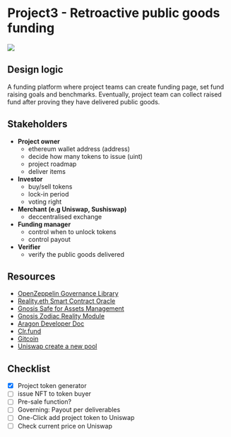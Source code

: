 # Project3 - Retroactive public goods funding

![](https://media.giphy.com/media/26FPLMDDN5fJCir0A/giphy.gif)

## Design logic

A funding platform where project teams can create funding page, set fund raising
goals and benchmarks. Eventually, project team can collect raised fund after
proving they have delivered public goods.

## Stakeholders

- **Project owner**
  - ethereum wallet address (address)
  - decide how many tokens to issue (uint)
  - project roadmap
  - deliver items
- **Investor**
  - buy/sell tokens
  - lock-in period
  - voting right
- **Merchant (e.g Uniswap, Sushiswap)**
  - deccentralised exchange
- **Funding manager**
  - control when to unlock tokens
  - control payout
- **Verifier**
  - verify the public goods delivered

## Resources

- [OpenZeppelin Governance Library](https://docs.openzeppelin.com/contracts/4.x/api/governance)
- [Reality.eth Smart Contract Oracle](https://reality.eth.link/app/docs/html/contracts.html)
- [Gnosis Safe for Assets Management](https://gnosis-safe.io/developers)
- [Gnosis Zodiac Reality Module](https://gnosis.github.io/zodiac/docs/tutorial-module-reality/tech-guide)
- [Aragon Developer Doc](https://aragon.org/developers)
- [Clr.fund](https://github.com/clrfund/maci)
- [Gitcoin](https://github.com/gitcoinco/governance-docs)
- [Uniswap create a new pool](https://github.com/Uniswap/v3-core/blob/main/contracts/interfaces/IUniswapV3Factory.sol)

## Checklist

- [x] Project token generator
- [ ] issue NFT to token buyer
- [ ] Pre-sale function?
- [ ] Governing: Payout per deliverables
- [ ] One-Click add project token to Uniswap
- [ ] Check current price on Uniswap
